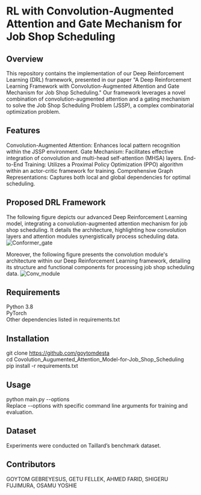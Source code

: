 # RL with Convolution-Augmented Attention and Gate Mechanism for Job Shop Scheduling
## Overview
This repository contains the implementation of our Deep Reinforcement Learning (DRL) framework, presented in our paper "A Deep Reinforcement Learning Framework with Convolution-Augmented Attention and Gate Mechanism for Job Shop Scheduling." Our framework leverages a novel combination of convolution-augmented attention and a gating mechanism to solve the Job Shop Scheduling Problem (JSSP), a complex combinatorial optimization problem.

## Features
Convolution-Augmented Attention: Enhances local pattern recognition within the JSSP environment.
Gate Mechanism: Facilitates effective integration of convolution and multi-head self-attention (MHSA) layers.
End-to-End Training: Utilizes a Proximal Policy Optimization (PPO) algorithm within an actor-critic framework for training.
Comprehensive Graph Representations: Captures both local and global dependencies for optimal scheduling.

## Proposed DRL Framework
The following figure depicts our advanced Deep Reinforcement Learning model, integrating a convolution-augmented attention mechanism for job shop scheduling. It details the architecture, highlighting how convolution layers and attention modules synergistically process scheduling data. 
![Conformer_gate](https://github.com/goytomdesta/Covolution_Augumented_Attention_Model-for-Job_Shop_Scheduling/assets/93028395/f9c5e43e-06a6-4416-b6dc-f65cc0a73d9a)

Moreover, the following figure presents the convolution module's architecture within our Deep Reinforcement Learning framework, detailing its structure and functional components for processing job shop scheduling data. 
![Conv_module](https://github.com/goytomdesta/Covolution_Augumented_Attention_Model-for-Job_Shop_Scheduling/assets/93028395/37a9f3f3-1f47-4636-af49-35658b3d05e8)

## Requirements
Python 3.8      
PyTorch      
Other dependencies listed in requirements.txt

## Installation
git clone https://github.com/goytomdesta     
cd Covolution_Augumented_Attention_Model-for-Job_Shop_Scheduling     
pip install -r requirements.txt

## Usage
python main.py --options     
Replace --options with specific command line arguments for training and evaluation.

## Dataset
Experiments were conducted on Taillard’s benchmark dataset. 

## Contributors
GOYTOM GEBREYESUS, GETU FELLEK, AHMED FARID, SHIGERU FUJIMURA, OSAMU YOSHIE

